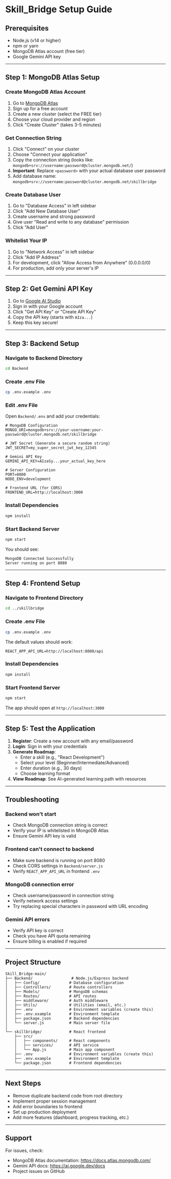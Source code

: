 # Skill_Bridge Setup Guide

## Prerequisites
- Node.js (v14 or higher)
- npm or yarn
- MongoDB Atlas account (free tier)
- Google Gemini API key

---

## Step 1: MongoDB Atlas Setup

### Create MongoDB Atlas Account
1. Go to [MongoDB Atlas](https://www.mongodb.com/cloud/atlas/register)
2. Sign up for a free account
3. Create a new cluster (select the FREE tier)
4. Choose your cloud provider and region
5. Click "Create Cluster" (takes 3-5 minutes)

### Get Connection String
1. Click "Connect" on your cluster
2. Choose "Connect your application"
3. Copy the connection string (looks like: `mongodb+srv://username:password@cluster.mongodb.net/`)
4. **Important**: Replace `<password>` with your actual database user password
5. Add database name: `mongodb+srv://username:password@cluster.mongodb.net/skillbridge`

### Create Database User
1. Go to "Database Access" in left sidebar
2. Click "Add New Database User"
3. Create username and strong password
4. Give user "Read and write to any database" permission
5. Click "Add User"

### Whitelist Your IP
1. Go to "Network Access" in left sidebar
2. Click "Add IP Address"
3. For development, click "Allow Access from Anywhere" (0.0.0.0/0)
4. For production, add only your server's IP

---

## Step 2: Get Gemini API Key

1. Go to [Google AI Studio](https://makersuite.google.com/app/apikey)
2. Sign in with your Google account
3. Click "Get API Key" or "Create API Key"
4. Copy the API key (starts with `AIza...`)
5. Keep this key secure!

---

## Step 3: Backend Setup

### Navigate to Backend Directory
```bash
cd Backend
```

### Create .env File
```bash
cp .env.example .env
```

### Edit .env File
Open `Backend/.env` and add your credentials:

```env
# MongoDB Configuration
MONGO_URI=mongodb+srv://your-username:your-password@cluster.mongodb.net/skillbridge

# JWT Secret (Generate a secure random string)
JWT_SECRET=my_super_secret_jwt_key_12345

# Gemini API Key
GEMINI_API_KEY=AIzaSy...your_actual_key_here

# Server Configuration
PORT=8080
NODE_ENV=development

# Frontend URL (for CORS)
FRONTEND_URL=http://localhost:3000
```

### Install Dependencies
```bash
npm install
```

### Start Backend Server
```bash
npm start
```

You should see:
```
MongoDB Connected Successfully
Server running on port 8080
```

---

## Step 4: Frontend Setup

### Navigate to Frontend Directory
```bash
cd ../skillbridge
```

### Create .env File
```bash
cp .env.example .env
```

The default values should work:
```env
REACT_APP_API_URL=http://localhost:8080/api
```

### Install Dependencies
```bash
npm install
```

### Start Frontend Server
```bash
npm start
```

The app should open at `http://localhost:3000`

---

## Step 5: Test the Application

1. **Register**: Create a new account with any email/password
2. **Login**: Sign in with your credentials
3. **Generate Roadmap**: 
   - Enter a skill (e.g., "React Development")
   - Select your level (Beginner/Intermediate/Advanced)
   - Enter duration (e.g., 30 days)
   - Choose learning format
4. **View Roadmap**: See AI-generated learning path with resources

---

## Troubleshooting

### Backend won't start
- Check MongoDB connection string is correct
- Verify your IP is whitelisted in MongoDB Atlas
- Ensure Gemini API key is valid

### Frontend can't connect to backend
- Make sure backend is running on port 8080
- Check CORS settings in `Backend/server.js`
- Verify `REACT_APP_API_URL` in frontend `.env`

### MongoDB connection error
- Check username/password in connection string
- Verify network access settings
- Try replacing special characters in password with URL encoding

### Gemini API errors
- Verify API key is correct
- Check you have API quota remaining
- Ensure billing is enabled if required

---

## Project Structure

```
Skill_Bridge-main/
├── Backend/                 # Node.js/Express backend
│   ├── Config/             # Database configuration
│   ├── Controllers/        # Route controllers
│   ├── Models/             # MongoDB schemas
│   ├── Routes/             # API routes
│   ├── middleware/         # Auth middleware
│   ├── Utils/              # Utilities (email, etc.)
│   ├── .env                # Environment variables (create this)
│   ├── .env.example        # Environment template
│   ├── package.json        # Backend dependencies
│   └── server.js           # Main server file
│
└── skillbridge/            # React frontend
    ├── src/
    │   ├── components/     # React components
    │   ├── services/       # API service
    │   └── App.js          # Main app component
    ├── .env                # Environment variables (create this)
    ├── .env.example        # Environment template
    └── package.json        # Frontend dependencies
```

---

## Next Steps

- Remove duplicate backend code from root directory
- Implement proper session management
- Add error boundaries to frontend
- Set up production deployment
- Add more features (dashboard, progress tracking, etc.)

---

## Support

For issues, check:
- MongoDB Atlas documentation: https://docs.atlas.mongodb.com/
- Gemini API docs: https://ai.google.dev/docs
- Project issues on GitHub

